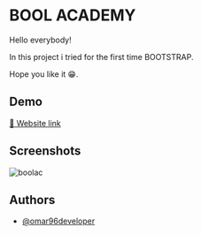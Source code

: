 
# BOOL ACADEMY
Hello everybody!  


In this project i tried for the first time BOOTSTRAP.
  


Hope you like it 😁.



## Demo

[🔗 Website link](https://boll-academy.netlify.app/)




## Screenshots
![boolac](https://user-images.githubusercontent.com/84162621/170792397-359b027d-1df0-4469-b52b-e9326b2f4778.png)




## Authors

- [@omar96developer](https://github.com/omar96developer)

